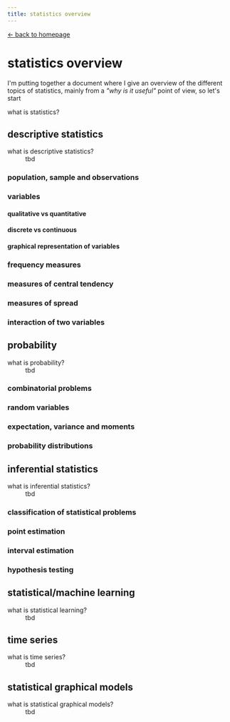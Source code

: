 ```yaml
---
title: statistics overview
---
```


[<- back to homepage](index.md)

# statistics overview
I'm putting together a document where I give an overview of the different topics of statistics,
mainly from a _"why is it useful"_ point of view, so let's start

<dl>
    <dt>what is statistics?</dt>
    <dd></dd>
</dl>

## descriptive statistics
<dl>
    <dt>what is descriptive statistics?</dt>
    <dd>tbd</dd>
</dl>

### population, sample and observations
### variables
#### qualitative vs quantitative
#### discrete vs continuous
#### graphical representation of variables
### frequency measures
### measures of central tendency 
### measures of spread
### interaction of two variables

## probability
<dl>
    <dt>what is probability?</dt>
    <dd>tbd</dd>
</dl>

### combinatorial problems
### random variables
### expectation, variance and moments
### probability distributions

## inferential statistics
<dl>
    <dt>what is inferential statistics?</dt>
    <dd>tbd</dd>
</dl>

### classification of statistical problems
### point estimation
### interval estimation
### hypothesis testing

## statistical/machine learning
<dl>
    <dt>what is statistical learning?</dt>
    <dd>tbd</dd>
</dl>

## time series
<dl>
    <dt>what is time series?</dt>
    <dd>tbd</dd>
</dl>

## statistical graphical models
<dl>
    <dt>what is statistical graphical models?</dt>
    <dd>tbd</dd>
</dl>
